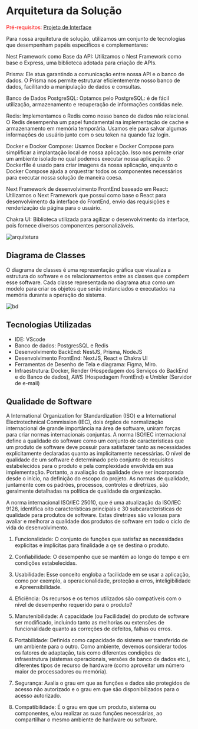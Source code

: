 # Arquitetura da Solução

<span style="color:red">Pré-requisitos: <a href="3-Projeto de Interface.md"> Projeto de Interface</a></span>

Para nossa arquitetura de solução, utilizamos um conjunto de tecnologias que desempenham papéis específicos e complementares:

Nest Framework como Base da API:
Utilizamos o Nest Framework como base o Express, uma biblioteca adotada para criação de APIs.

Prisma:
Ele atua garantindo a comunicação entre nossa API e o banco de dados. O Prisma nos permite estruturar eficientemente nosso banco de dados, facilitando a manipulação de dados e consultas.

Banco de Dados PostgreSQL:
Optamos pelo PostgreSQL: é de fácil utilização, armazenamento e recuperação de informações contidas nele.

Redis:
Implementamos o Redis como nosso banco de dados não relacional. O Redis desempenha um papel fundamental na implementação de cache e armazenamento em memória temporária. Usamos ele para salvar algumas informações do usuário junto com o seu token na quando faz login.

Docker e Docker Compose:
Usamos Docker e Docker Compose para simplificar a implantação local de nossa aplicação. Isso nos permite criar um ambiente isolado no qual podemos executar nossa aplicação. O Dockerfile é usado para criar imagens da nossa aplicação, enquanto o Docker Compose ajuda a orquestrar todos os componentes necessários para executar nossa solução de maneira coesa.

Next Framework de desenvolvimento FrontEnd baseado em React:
Utilizamos o Next Framework que possui como base o React para desenvolvimento da interface do FrontEnd, envio das requisições e renderização da página para o usuário.

Chakra UI:
Biblioteca utilizada para agilizar o desenvolvimento da interface, pois fornece diversos componentes personalizáveis.

![arquitetura](https://github.com/ICEI-PUC-Minas-PMV-ADS/pmv-ads-2023-2-e4-proj-dad-t2-empregame/assets/112032850/550095fa-797e-48e2-b75c-b440b3c9f60b)

## Diagrama de Classes

O diagrama de classes é uma representação gráfica que visualiza a estrutura do software e os relacionamentos entre as classes que compõem esse software. Cada classe representada no diagrama atua como um modelo para criar os objetos que serão instanciados e executados na memória durante a operação do sistema.

![bd](https://github.com/ICEI-PUC-Minas-PMV-ADS/pmv-ads-2023-2-e4-proj-dad-t2-empregame/assets/112032850/9f746e7c-8270-423d-8e1a-5102999c0238)

## Tecnologias Utilizadas

- IDE: VScode
- Banco de dados: PostgresSQL e Redis
- Desenvolvimento BackEnd: NestJS, Prisma, NodeJS
- Desenvolvimento FrontEnd: NextJS, React e Chakra UI
- Ferramentas de Desenho de Tela e diagrama: Figma, Miro.
- Infraestrutura: Docker, Render (Hospedagem dos Serviços do BackEnd e do Banco de dados), AWS (Hospedagem FrontEnd) e Umbler (Servidor de e-mail)

## Qualidade de Software

A International Organization for Standardization (ISO) e a International Electrotechnical Commission (IEC), dois órgãos de normalização internacional de grande importância na área de software, uniram forças para criar normas internacionais conjuntas. A norma ISO/IEC internacional define a qualidade do software como um conjunto de características que um produto de software deve possuir para satisfazer tanto as necessidades explicitamente declaradas quanto as implicitamente necessárias.
O nível de qualidade de um software é determinado pelo conjunto de requisitos estabelecidos para o produto e pela complexidade envolvida em sua implementação. Portanto, a avaliação da qualidade deve ser incorporada desde o início, na definição do escopo do projeto. As normas de qualidade, juntamente com os padrões, processos, controles e diretrizes, são geralmente detalhadas na política de qualidade da organização.

A norma internacional ISO/IEC 25010, que é uma atualização da ISO/IEC 9126, identifica oito características principais e 30 subcaracterísticas de qualidade para produtos de software. Estas diretrizes são valiosas para avaliar e melhorar a qualidade dos produtos de software em todo o ciclo de vida do desenvolvimento.

1. Funcionalidade: O conjunto de funções que satisfaz as necessidades explicitas e implícitas para finalidade a qe se destina o produto.

2. Confiabilidade: O desempenho que se mantém ao longo do tempo e em condições estabelecidas.

3. Usabilidade: Esse conceito engloba a facilidade em se usar a aplicação, como por exemplo, a operacionalidade, proteção a erros, inteligibilidade e Apreensibilidade.

4. Eficiência: Os recursos e os temos utilizados são compatíveis com o nível de desempenho requerido para o produto?

5. Manutenibilidade: A capacidade (ou Facilidade) do produto de software ser modificado, incluindo tanto as melhorias ou extensões de funcionalidade quanto as correções de defeitos, falhas ou erros.

6. Portabilidade: Definida como capacidade do sistema ser transferido de um ambiente para o outro. Como ambiente, devemos considerar todos os fatores de adaptação, tais como diferentes condições de infraestrutura (sistemas operacionais, versões de banco de dados etc.), diferentes tipos de recurso de hardware (como aproveitar um número maior de processadores ou memória).

7. Segurança: Avalia o grau em que as funções e dados são protegidos de acesso não autorizado e o grau em que são disponibilizados para o acesso autorizado.

8. Compatibilidade: É o grau em que um produto, sistema ou componentes, e/ou realizar as suas funções necessárias, ao compartilhar o mesmo ambiente de hardware ou software.
